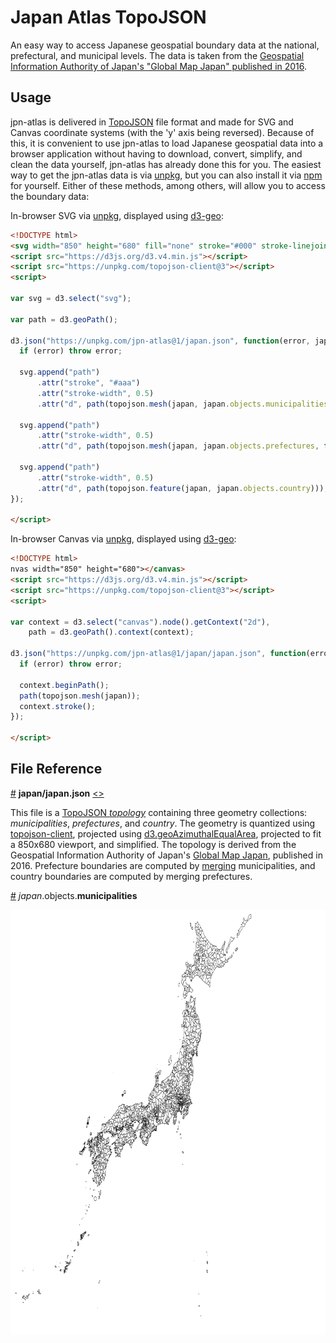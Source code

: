 # Japan Atlas TopoJSON
An easy way to access Japanese geospatial boundary data at the national, prefectural, and municipal levels. 
The data is taken from the [Geospatial Information Authority of Japan's "Global Map Japan" published in 2016](http://www.gsi.go.jp/kankyochiri/gm_japan_e.html).
## Usage
jpn-atlas is delivered in [TopoJSON](https://github.com/topojson/topojson) file format and made for SVG and Canvas coordinate systems (with the 'y' axis being reversed).
Because of this, it is convenient to use jpn-atlas to load Japanese geospatial data into a browser application without having to download, convert, simplify, and clean the data yourself, jpn-atlas has already done this for you.
The easiest way to get the jpn-atlas data is via [unpkg](https://unpkg.com/jpn-atlas/), but you can also install it via [npm](https://www.npmjs.com/package/jpn-atlas) for yourself.
Either of these methods, among others, will allow you to access the boundary data:

In-browser SVG via [unpkg](https://unpkg.com/jpn-atlas@1.0.0/), displayed using [d3-geo](https://github.com/d3/d3-geo):

```html
<!DOCTYPE html>
<svg width="850" height="680" fill="none" stroke="#000" stroke-linejoin="round" stroke-linecap="round"></svg>
<script src="https://d3js.org/d3.v4.min.js"></script>
<script src="https://unpkg.com/topojson-client@3"></script>
<script>

var svg = d3.select("svg");

var path = d3.geoPath();

d3.json("https://unpkg.com/jpn-atlas@1/japan.json", function(error, japan) {
  if (error) throw error;

  svg.append("path")
      .attr("stroke", "#aaa")
      .attr("stroke-width", 0.5)
      .attr("d", path(topojson.mesh(japan, japan.objects.municipalities, function(a, b) { return a !== b && (a.id / 1000 | 0) === (b.id / 1000 | 0); })));

  svg.append("path")
      .attr("stroke-width", 0.5)
      .attr("d", path(topojson.mesh(japan, japan.objects.prefectures, function(a, b) { return a !== b; })));

  svg.append("path")
      .attr("stroke-width", 0.5)
      .attr("d", path(topojson.feature(japan, japan.objects.country)));
});

</script>
```

In-browser Canvas via [unpkg](https://unpkg.com/jpn-atlas@1.0.0/), displayed using [d3-geo](https://github.com/d3/d3-geo):

```html
<!DOCTYPE html>
nvas width="850" height="680"></canvas>
<script src="https://d3js.org/d3.v4.min.js"></script>
<script src="https://unpkg.com/topojson-client@3"></script>
<script>

var context = d3.select("canvas").node().getContext("2d"),
    path = d3.geoPath().context(context);

d3.json("https://unpkg.com/jpn-atlas@1/japan/japan.json", function(error, japan) {
  if (error) throw error;

  context.beginPath();
  path(topojson.mesh(japan));
  context.stroke();
});

</script>
```

## File Reference

<a href="#japan/japan.json" name="japan.json">#</a> <b>japan/japan.json</b> [<>](https://unpkg.com/jpn-atlas@1/japan/japan.json "Source")

This file is a [TopoJSON *topology*](https://github.com/topojson/topojson-specification/blob/master/README.md#21-topology-objects) containing three geometry collections: <i>municipalities</i>, <i>prefectures</i>, and <i>country</i>. 
The geometry is quantized using [topojson-client](https://github.com/topojson/topojson-client/blob/master/README.md#quantize), projected using [d3.geoAzimuthalEqualArea](https://github.com/d3/d3-geo#geoAzimuthalEqualArea), projected to fit a 850x680 viewport, and simplified. 
The topology is derived from the Geospatial Information Authority of Japan's [Global Map Japan](http://www.gsi.go.jp/kankyochiri/gm_japan_e.html), published in 2016. 
Prefecture boundaries are computed by [merging](https://github.com/topojson/topojson-client/blob/master/README.md#merge) municipalities, and country boundaries are computed by merging prefectures.

<a href="#japan/japan.json_municipalities" name="japan/japan.json_municipalities">#</a> *japan*.objects.<b>municipalities</b>

<img src="https://raw.githubusercontent.com/biskwikman/jpn-atlas/master/img/japan-counties.png" width="850" height="680">
